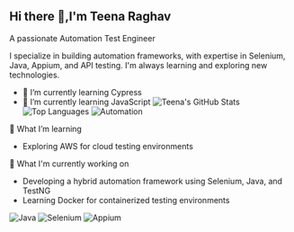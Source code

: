 ## Hi there 👋,I'm Teena Raghav
A passionate Automation Test Engineer

I specialize in building automation frameworks, with expertise in Selenium, Java, Appium, and API testing.
I'm always learning and exploring new technologies.

- 🌱 I’m currently learning Cypress
- 🌱 I’m currently learning JavaScript
![Teena's GitHub Stats](https://github-readme-stats.vercel.app/api?username=TeenaRaghav&show_icons=true&theme=radical)
![Top Languages](https://github-readme-stats.vercel.app/api/top-langs/?username=TeenaRaghav&layout=compact)
![Automation](file:///C:/Users/teena/Downloads/undraw_female_avatar_efig.svg)

🌱 What I’m learning
- Exploring AWS for cloud testing environments

 🔭 What I'm currently working on
- Developing a hybrid automation framework using Selenium, Java, and TestNG
- Learning Docker for containerized testing environments

![Java](https://img.shields.io/badge/Java-ED8B00?style=for-the-badge&logo=java&logoColor=white)
![Selenium](https://img.shields.io/badge/Selenium-43B02A?style=for-the-badge&logo=selenium&logoColor=white)
![Appium](https://img.shields.io/badge/Appium-33b2e5?style=for-the-badge&logo=appium&logoColor=white)
